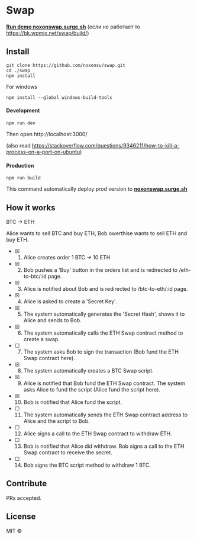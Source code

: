 # Swap

[**Run demo noxonswap.surge.sh**](https://noxonswap.surge.sh/) (если не работает то https://bk.wpmix.net/swap/build/)


## Install

```
git clone https://github.com/noxonsu/swap.git
cd ./swap
npm install
```

For windows
```
npm install --global windows-build-tools
```

#### Development

```
npm run dev
```
Then open http://localhost:3000/

(also read https://stackoverflow.com/questions/9346211/how-to-kill-a-process-on-a-port-on-ubuntu)

#### Production

```
npm run build
```
This command automatically deploy prod version to [**noxonswap.surge.sh**](https://noxonswap.surge.sh/)

## How it works



BTC -> ETH

Alice wants to sell BTC and buy ETH, Bob owerthise wants to sell ETH and buy ETH.

* [x] 1. Alice creates order 1 BTC -> 10 ETH
* [x] 2. Bob pushes a 'Buy' button in the orders list and is redirected to /eth-to-btc/:id page.
* [x] 3. Alice is notified about Bob and is redirected to /btc-to-eth/:id page.
* [x] 4. Alice is asked to create a 'Secret Key'. 
* [x] 5. The system automatically generates the 'Secret Hash', shows it to Alice and sends to Bob.
* [x] 6. The system automatically calls the ETH Swap contract method to create a swap.
* [ ] 7. The system asks Bob to sign the transaction (Bob fund the ETH Swap contract here).
* [x] 8. The system automatically creates a BTC Swap script.
* [x] 9. Alice is notified that Bob fund the ETH Swap contract. The system asks Alice to fund the script (Alice fund the script here).
* [x] 10. Bob is notified that Alice fund the script.
* [ ] 11. The system automatically sends the ETH Swap contract address to Alice and the script to Bob.
* [ ] 12. Alice signs a call to the ETH Swap contract to withdraw ETH.
* [ ] 13. Bob is notified that Alice did withdraw. Bob signs a call to the ETH Swap contract to receive the secret.
* [ ] 14. Bob signs the BTC script method to withdraw 1 BTC.



## Contribute

PRs accepted.

## License

MIT © 
